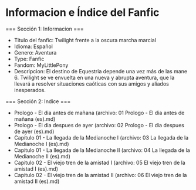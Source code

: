 # Informacion e Índice del Fanfic

=== Sección 1: Informacion ===

* Titulo del fanfic: Twilight frente a la oscura marcha marcial
* Idioma: Español
* Genero: Aventura
* Type: Fanfic 
* Fandom: MyLittlePony 
* Descripcion: El destino de Equestria depende una vez más de las mane 6. Twilight se ve envuelta en una nueva y abrupta aventura, que la llevará a resolver situaciones caóticas con sus amigos y aliados inesperados.

=== Sección 2: Indice ===

* Prologo - El dia antes de mañana (archivo: 01 Prologo - El dia antes de mañana (es).md)
* Prologo - El dia despues de ayer (archivo: 02 Prologo - El dia despues de ayer (es).md)
* Capitulo 01 - La llegada de la Medianoche I (archivo: 03 La llegada de la Medianoche I (es).md)
* Capitulo 01 - La llegada de la Medianoche II (archivo: 04 La llegada de la Medianoche II (es).md)
* Capitulo 02 - El viejo tren de la amistad I (archivo: 05 El viejo tren de la amistad I (es).md)
* Capitulo 02 - El viejo tren de la amistad II (archivo: 06 El viejo tren de la amistad II (es).md)

